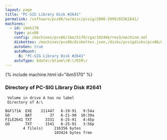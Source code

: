 ```yaml
---
layout: page
title: "PC-SIG Library Disk #2641"
permalink: /software/pcx86/sw/misc/pcsig/2000-2999/DISK2641/
machines:
  - id: ibm5170
    type: pcx86
    config: /machines/pcx86/ibm/5170/cga/1024kb/rev3/machine.xml
    diskettes: /machines/pcx86/diskettes.json,/disks/pcsigdisks/pcx86/diskettes.json
    autoGen: true
    autoMount:
      B: "PC-SIG Library Disk #2641"
    autoType: $date\r$time\rB:\rDIR\r
---
```


{% include machine.html id="ibm5170" %}

### Directory of PC-SIG Library Disk #2641

     Volume in drive A has no label
     Directory of A:\

    B&F171A  EXE    211447   6-19-91   9:54a
    GO       BAT        37   6-21-90  10:39a
    FILE2641 TXT      3331   6-25-91   4:45p
    GO       TXT      1541   6-25-91   3:56p
            4 file(s)     216356 bytes
                          103424 bytes free
